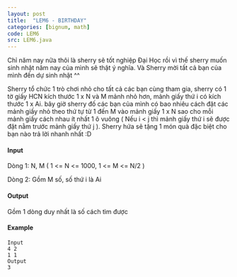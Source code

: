 ```yaml
---
layout: post
title:  "LEM6 - BIRTHDAY"
categories: [bignum, math]
code: LEM6
src: LEM6.java
---
```




  


Chỉ năm nay nữa thôi là sherry sẽ tốt nghiệp Đại Học rồi vì thế sherry muốn sinh nhật năm nay của mình sẽ thật ý nghĩa. Và Sherry mời tất cả bạn của mình đến dự sinh nhật ^^

Sherry tổ chức 1 trò chơi nhỏ cho tất cả các bạn cùng tham gia, sherry có 1 tờ giấy HCN kích thước 1 x N và M mảnh nhỏ hơn, mảnh giấy thứ i có kích thước 1 x Ai. bây giờ sherry đố các bạn của mình có bao nhiêu cách đặt các mảnh giấy nhỏ theo thứ tự từ 1 đến M vào mảnh giấy 1 x N sao cho mỗi mảnh giấy cách nhau ít nhất 1 ô vuông ( Nếu i < j thì mảnh giấy thứ i sẽ được đặt nằm trước mảnh giấy thứ j ). Sherry hứa sẽ tặng 1 món quà đặc biệt cho bạn nào trả lời nhanh nhất :D

#### Input

Dòng 1: N, M ( 1 <= N <= 1000, 1 <= M <= N/2 )

Dòng 2: Gồm M số, số thứ i là Ai

#### Output

Gồm 1 dòng duy nhất là số cách tìm được

#### Example

```
Input
4 2
1 1
Output
3

```

<!--more-->


